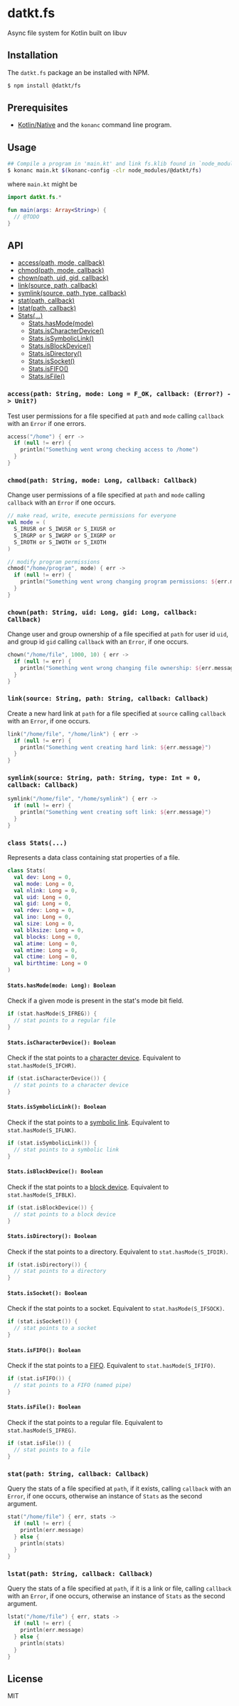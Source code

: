 datkt.fs
========

Async file system for Kotlin built on libuv

## Installation

The `datkt.fs` package an be installed with NPM.

```sh
$ npm install @datkt/fs
```

## Prerequisites

* [Kotlin/Native](https://github.com/JetBrains/kotlin-native) and the
  `konanc` command line program.

## Usage

```sh
## Compile a program in 'main.kt' and link fs.klib found in `node_modules/`
$ konanc main.kt $(konanc-config -clr node_modules/@datkt/fs)
```

where `main.kt` might be

```kotlin
import datkt.fs.*

fun main(args: Array<String>) {
  // @TODO
}
```

## API

* [access(path, mode, callback)](#access)
* [chmod(path, mode, callback)](#chmod)
* [chown(path, uid, gid, callback)](#chown)
* [link(source, path, callback)](#link)
* [symlink(source, path, type, callback)](#symlink)
* [stat(path, callback)](#stat)
* [lstat(path, callback)](#lstat)
* [Stats(...)](#stats)
  * [Stats.hasMode(mode)](#stats-hasMode)
  * [Stats.isCharacterDevice()](#stats-isCharacterDevice)
  * [Stats.isSymbolicLink()](#stats-isSymbolicLink)
  * [Stats.isBlockDevice()](#stats-isBlockDevice)
  * [Stats.isDirectory()](#stats-isDirectory)
  * [Stats.isSocket()](#stats-isSocket)
  * [Stats.isFIFO()](#stats-isFIFO)
  * [Stats.isFile()](#stats-isFile)

### `access(path: String, mode: Long = F_OK, callback: (Error?) -> Unit?)`
<a name="access" />

Test user permissions for a file specified at `path` and `mode` calling
`callback` with an `Error` if one errors.

```kotlin
access("/home") { err ->
  if (null != err) {
    println("Something went wrong checking access to /home")
  }
}
```

### `chmod(path: String, mode: Long, callback: Callback)`
<a name="chmod" />

Change user permissions of a file specified at `path` and `mode` calling
`callback` with an `Error` if one occurs.

```kotlin
// make read, write, execute permissions for everyone
val mode = (
  S_IRUSR or S_IWUSR or S_IXUSR or
  S_IRGRP or S_IWGRP or S_IXGRP or
  S_IROTH or S_IWOTH or S_IXOTH
)

// modify program permissions
chmod("/home/program", mode) { err ->
  if (null != err) {
    println("Something went wrong changing program permissions: ${err.message}")
  }
}
```

### `chown(path: String, uid: Long, gid: Long, callback: Callback)`
<a name="chown" />

Change user and group ownership of a file specified at `path` for user
id `uid`, and group id `gid` calling `callback` with an `Error`, if one
occurs.

```kotlin
chown("/home/file", 1000, 10) { err ->
  if (null != err) {
    println("Something went wrong changing file ownership: ${err.message}")
  }
}
```

### `link(source: String, path: String, callback: Callback)`
<a name="link" />

Create a new hard link at `path` for a file specified at `source`
calling `callback` with an `Error`, if one occurs.

```kotlin
link("/home/file", "/home/link") { err ->
  if (null != err) {
    println("Something went creating hard link: ${err.message}")
  }
}
```

### `symlink(source: String, path: String, type: Int = 0, callback: Callback)`
<a name="symlink" />

```kotlin
symlink("/home/file", "/home/symlink") { err ->
  if (null != err) {
    println("Something went creating soft link: ${err.message}")
  }
}
```

### `class Stats(...)`

<a name="stats" />

Represents a data class containing stat properties of a file.

```kotlin
class Stats(
  val dev: Long = 0,
  val mode: Long = 0,
  val nlink: Long = 0,
  val uid: Long = 0,
  val gid: Long = 0,
  val rdev: Long = 0,
  val ino: Long = 0,
  val size: Long = 0,
  val blksize: Long = 0,
  val blocks: Long = 0,
  val atime: Long = 0,
  val mtime: Long = 0,
  val ctime: Long = 0,
  val birthtime: Long = 0
)
```

#### `Stats.hasMode(mode: Long): Boolean`
<a name="stats-hasMode" />

Check if a given mode is present in the stat's mode bit field.

```kotlin
if (stat.hasMode(S_IFREG)) {
  // stat points to a regular file
}
```

#### `Stats.isCharacterDevice(): Boolean`
<a name="stats-isCharacterDevice" />

Check if the stat points to a [character
device](https://en.wikipedia.org/wiki/Device_file#Character_devices).
Equivalent to `stat.hasMode(S_IFCHR)`.

```kotlin
if (stat.isCharacterDevice()) {
  // stat points to a character device
}
```

#### `Stats.isSymbolicLink(): Boolean`
<a name="stats-isSymbolicLink" />

Check if the stat points to a [symbolic link](
https://en.wikipedia.org/wiki/Symbolic_link).
Equivalent to `stat.hasMode(S_IFLNK)`.

```kotlin
if (stat.isSymbolicLink()) {
  // stat points to a symbolic link
}
```

#### `Stats.isBlockDevice(): Boolean`
<a name="stats-isBlockDevice" />

Check if the stat points to a [block
device](https://en.wikipedia.org/wiki/Device_file#Block_devices).
Equivalent to `stat.hasMode(S_IFBLK)`.

```kotlin
if (stat.isBlockDevice()) {
  // stat points to a block device
}
```

#### `Stats.isDirectory(): Boolean`
<a name="stats-isDirectory" />

Check if the stat points to a directory. Equivalent to `stat.hasMode(S_IFDIR)`.

```kotlin
if (stat.isDirectory()) {
  // stat points to a directory
}
```

#### `Stats.isSocket(): Boolean`
<a name="stats-isSocket" />

Check if the stat points to a socket. Equivalent to `stat.hasMode(S_IFSOCK)`.

```kotlin
if (stat.isSocket()) {
  // stat points to a socket
}
```

#### `Stats.isFIFO(): Boolean`
<a name="stats-isFIFO" />

Check if the stat points to a [FIFO](https://en.wikipedia.org/wiki/Named_pipe).
Equivalent to `stat.hasMode(S_IFIFO)`.

```kotlin
if (stat.isFIFO()) {
  // stat points to a FIFO (named pipe)
}
```

#### `Stats.isFile(): Boolean`
<a name="stats-isFile" />

Check if the stat points to a regular file.
Equivalent to `stat.hasMode(S_IFREG)`.

```kotlin
if (stat.isFile()) {
  // stat points to a file
}
```

### `stat(path: String, callback: Callback)`
<a name="stat" />

Query the stats of a file specified at `path`, if it exists, calling
`callback` with an `Error`, if one occurs, otherwise an instance of
`Stats` as the second argument.

```kotlin
stat("/home/file") { err, stats ->
  if (null != err) {
    println(err.message)
  } else {
    println(stats)
  }
}
```

### `lstat(path: String, callback: Callback)`
<a name="lstat" />

Query the stats of a file specified at `path`, if it is a link or file, calling
`callback` with an `Error`, if one occurs, otherwise an instance of
`Stats` as the second argument.

```kotlin
lstat("/home/file") { err, stats ->
  if (null != err) {
    println(err.message)
  } else {
    println(stats)
  }
}
```

## License

MIT
